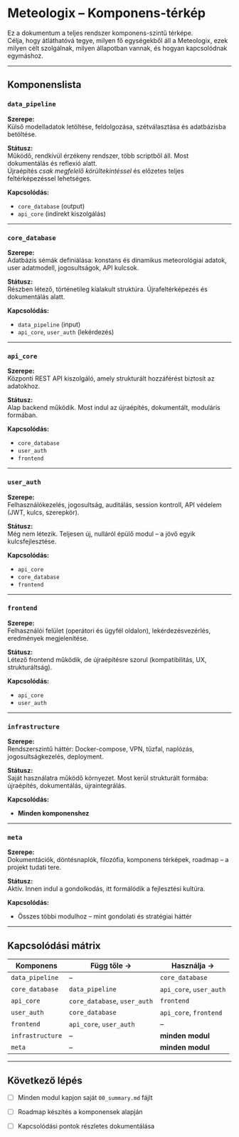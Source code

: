 # Meteologix – Komponens-térkép

Ez a dokumentum a teljes rendszer komponens-szintű térképe.  
Célja, hogy átláthatóvá tegye, milyen fő egységekből áll a Meteologix, ezek milyen célt szolgálnak, milyen állapotban vannak, és hogyan kapcsolódnak egymáshoz.

---

## Komponenslista

### `data_pipeline`
**Szerepe:**  
Külső modelladatok letöltése, feldolgozása, szétválasztása és adatbázisba betöltése.

**Státusz:**  
Működő, rendkívül érzékeny rendszer, több scriptből áll. Most dokumentálás és reflexió alatt.  
Újraépítés *csak megfelelő körültekintéssel* és előzetes teljes feltérképezéssel lehetséges.

**Kapcsolódás:**  
- `core_database` (output)
- `api_core` (indirekt kiszolgálás)

---

### `core_database`
**Szerepe:**  
Adatbázis sémák definiálása: konstans és dinamikus meteorológiai adatok, user adatmodell, jogosultságok, API kulcsok.

**Státusz:**  
Részben létező, történetileg kialakult struktúra. Újrafeltérképezés és dokumentálás alatt.

**Kapcsolódás:**  
- `data_pipeline` (input)
- `api_core`, `user_auth` (lekérdezés)

---

### `api_core`
**Szerepe:**  
Központi REST API kiszolgáló, amely strukturált hozzáférést biztosít az adatokhoz.

**Státusz:**  
Alap backend működik. Most indul az újraépítés, dokumentált, moduláris formában.

**Kapcsolódás:**  
- `core_database`
- `user_auth`
- `frontend`

---

### `user_auth`
**Szerepe:**  
Felhasználókezelés, jogosultság, auditálás, session kontroll, API védelem (JWT, kulcs, szerepkör).

**Státusz:**  
Még nem létezik. Teljesen új, nulláról épülő modul – a jövő egyik kulcsfejlesztése.

**Kapcsolódás:**  
- `api_core`
- `core_database`
- `frontend`

---

### `frontend`
**Szerepe:**  
Felhasználói felület (operátori és ügyfél oldalon), lekérdezésvezérlés, eredmények megjelenítése.

**Státusz:**  
Létező frontend működik, de újraépítésre szorul (kompatibilitás, UX, strukturáltság).

**Kapcsolódás:**  
- `api_core`
- `user_auth`

---

### `infrastructure`
**Szerepe:**  
Rendszerszintű háttér: Docker-compose, VPN, tűzfal, naplózás, jogosultságkezelés, deployment.

**Státusz:**  
Saját használatra működő környezet. Most kerül strukturált formába: újraépítés, dokumentálás, újraintegrálás.

**Kapcsolódás:**  
- **Minden komponenshez**

---

### `meta`
**Szerepe:**  
Dokumentációk, döntésnaplók, filozófia, komponens térképek, roadmap – a projekt tudati tere.

**Státusz:**  
Aktív. Innen indul a gondolkodás, itt formálódik a fejlesztési kultúra.

**Kapcsolódás:**  
- Összes többi modulhoz – mint gondolati és stratégiai háttér

---

## Kapcsolódási mátrix

| Komponens     | Függ tőle →             | Használja →             |
|---------------|--------------------------|--------------------------|
| `data_pipeline` | –                        | `core_database`          |
| `core_database` | `data_pipeline`          | `api_core`, `user_auth`  |
| `api_core`      | `core_database`, `user_auth` | `frontend`           |
| `user_auth`     | `core_database`          | `api_core`, `frontend`   |
| `frontend`      | `api_core`, `user_auth`  | –                        |
| `infrastructure`| –                        | **minden modul**         |
| `meta`          | –                        | **minden modul**         |

---

## Következő lépés

- [ ] Minden modul kapjon saját `00_summary.md` fájlt
- [ ] Roadmap készítés a komponensek alapján
- [ ] Kapcsolódási pontok részletes dokumentálása

